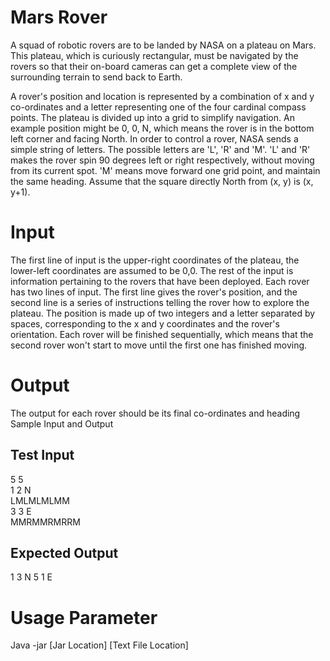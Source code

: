 # Mars Rover
A squad of robotic rovers are to be landed by NASA on a plateau on Mars.
This plateau, which is curiously rectangular, must be navigated by the rovers so that their
on-board cameras can get a complete view of the surrounding terrain to send back to
Earth.

A rover's position and location is represented by a combination of x and y co-ordinates and
a letter representing one of the four cardinal compass points.
The plateau is divided up into a grid to simplify navigation.
An example position might be 0, 0, N, which means the rover is in the bottom left corner
and facing North. In order to control a rover, NASA sends a simple string of letters.
The possible letters are 'L', 'R' and 'M'. 'L' and 'R' makes the rover spin 90 degrees left or
right respectively, without moving from its current spot. 'M' means move forward one grid
point, and maintain the same heading.
Assume that the square directly North from (x, y) is (x, y+1).

<h1>Input<br></h1>
The first line of input is the upper-right coordinates of the plateau, the lower-left
coordinates are assumed to be 0,0.
The rest of the input is information pertaining to the rovers that have been deployed. Each
rover has two lines of input. The first line gives the rover's position, and the second line is
a series of instructions telling the rover how to explore the plateau. The position is made
up of two integers and a letter separated by spaces, corresponding to the x and y coordinates
and the rover's orientation.
Each rover will be finished sequentially, which means that the second rover won't start to
move until the first one has finished moving.

<h1>Output</h1>
The output for each rover should be its final co-ordinates and heading
Sample Input and Output

<h2>Test Input</h2>
5 5<br>
1 2 N<br>
LMLMLMLMM<br>
3 3 E<br>
MMRMMRMRRM
<h2>Expected Output</h2>
1 3 N
5 1 E

<h1>Usage Parameter</h1>

Java -jar [Jar Location] [Text File Location]

